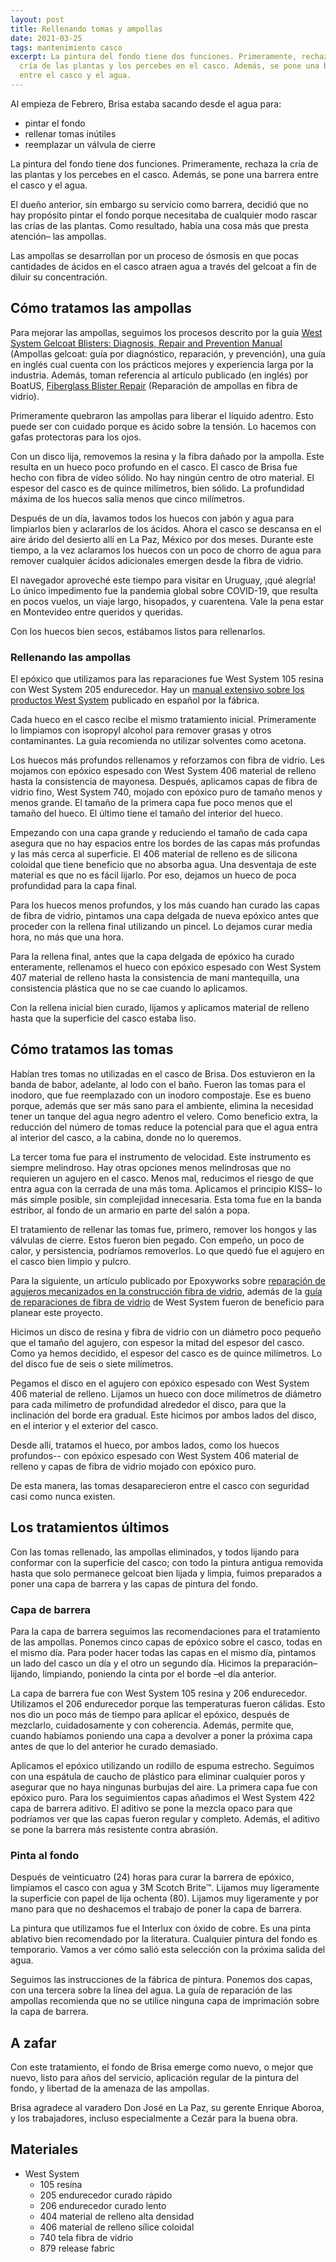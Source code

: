 ```yaml
---
layout: post
title: Rellenando tomas y ampollas
date: 2021-03-25
tags: mantenimiento casco
excerpt: La pintura del fondo tiene dos funciones. Primeramente, rechaza la
  cría de las plantas y los percebes en el casco. Además, se pone una barrera
  entre el casco y el agua.
---
```


Al empieza de Febrero, Brisa estaba sacando desde el agua para:
- pintar el fondo
- rellenar tomas inútiles
- reemplazar un válvula de cierre

La pintura del fondo tiene dos funciones. Primeramente, rechaza la cría de
las plantas y los percebes en el casco. Además, se pone una barrera entre
el casco y el agua.

El dueño anterior, sin embargo su servicio como barrera, decidió que no hay
propósito pintar el fondo porque necesitaba de cualquier modo rascar las crías
de las plantas. Como resultado, había una cosa más que presta atención– las
ampollas.

Las ampollas se desarrollan por un proceso de ósmosis en que pocas cantidades de
ácidos en el casco atraen agua a través del gelcoat a fin de diluir su
concentración.

## Cómo tratamos las ampollas

Para mejorar las ampollas, seguimos los procesos descrito por la guía
[West System Gelcoat Blisters: Diagnosis,
Repair and Prevention Manual][WestRepair]
(Ampollas gelcoat: guía por diagnóstico, reparación, y prevención), una guía
en inglés cual cuenta con los prácticos mejores y experiencia larga por la
industria. Además, toman referencia al artículo publicado (en inglés) por
BoatUS, [Fiberglass Blister Repair][BoatUS] (Reparación de ampollas en
fibra de vidrio).

Primeramente quebraron las ampollas para liberar el líquido
adentro. Esto puede ser con cuidado porque es ácido sobre la tensión. Lo hacemos
con gafas protectoras para los ojos.

Con un disco lija, removemos la resina y la fibra dañado por la ampolla.
Este resulta en un hueco poco profundo en el casco. El casco de Brisa fue
hecho con fibra de vídeo sólido. No hay ningún centro de otro material.
El espesor del casco es de quince milímetros, bien sólido. La profundidad
máxima de los huecos salía menos que cinco milímetros.

Después de un día, lavamos todos los huecos con jabón y agua para
limpiarlos bien y aclararlos de los ácidos. Ahora el casco se descansa
en el aire árido del desierto allí en La Paz, México por dos meses.
Durante este tiempo, a la vez aclaramos los huecos con un poco de chorro de
agua para remover cualquier ácidos adicionales emergen desde la fibra de vidrio.

El navegador aproveché este tiempo para visitar en Uruguay, ¡qué alegría!
Lo único impedimento fue la pandemia global sobre COVID-19, que resulta en
pocos vuelos, un viaje largo, hisopados, y cuarentena. Vale la pena estar
en Montevideo entre queridos y queridas.

Con los huecos bien secos, estábamos listos para rellenarlos.

### Rellenando las ampollas

El epóxico que utilizamos para las reparaciones fue West System 105
resina con West System 205 endurecedor.
Hay un [manual extensivo sobre los productos West System][ManualGougeon]
publicado en español por la fábrica.

Cada hueco en el casco recibe el mismo tratamiento inicial.
Primeramente lo limpiamos
con isopropyl alcohol para remover grasas y otros contaminantes.
La guía recomienda no utilizar solventes como acetona.

Los huecos más profundos rellenamos y reforzamos con fibra de vidrio. Les
mojamos con epóxico espesado con West System 406 material de relleno hasta la
consistencia de mayonesa. Después, aplicamos capas de fibra de vidrio fino,
West System 740, mojado con epóxico puro de tamaño menos y menos grande. El
tamaño de la primera capa fue poco menos que el tamaño del hueco. El último
tiene el tamaño del interior del hueco.

Empezando con una capa grande y reduciendo el tamaño de cada capa asegura que
no hay espacios entre los bordes de las capas más profundas y las más cerca al
superficie. El 406 material de relleno es de silicona coloidal que tiene
beneficio que no absorba agua. Una desventaja de este material es que no es
fácil lijarlo. Por eso, dejamos un hueco de poca profundidad para la capa
final.

Para los huecos menos profundos, y los más cuando han curado las capas
de fibra de vidrio, pintamos una
capa delgada de nueva epóxico antes que proceder con la rellena final
utilizando un pincel. Lo dejamos curar media hora, no más que una hora.

Para la rellena final, antes que la capa delgada de epóxico ha curado
enteramente, rellenamos el hueco con epóxico espesado con West System 407
material de relleno hasta la consistencia de maní mantequilla, una consistencia
plástica que no se cae cuando lo aplicamos.

Con la rellena inicial bien curado, lijamos y aplicamos material de relleno
hasta que la superficie del casco estaba liso.

## Cómo tratamos las tomas

Habían tres tomas no utilizadas en el casco de Brisa. Dos estuvieron en
la banda de babor, adelante, al lodo con el baño. Fueron las tomas para
el inodoro, que fue reemplazado con un inodoro compostaje. Ese es bueno
porque, además que ser más sano para el ambiente, elimina la necesidad tener
un tanque del agua negro adentro el velero. Como beneficio extra, la reducción
del número de tomas reduce la potencial para que el agua entra al interior
del casco, a la cabina, donde no lo queremos.

La tercer toma fue para el instrumento de velocidad. Este instrumento es
siempre melindroso. Hay otras opciones menos melindrosas que no requieren un
agujero en el casco. Menos mal, reducimos el riesgo de que entra agua con la
cerrada de una más toma. Aplicamos el principio KISS– lo más simple posible,
sin complejidad innecesaria. Esta toma fue en la banda estribor, al fondo de un
armario en parte del salón a popa.

El tratamiento de rellenar las tomas fue, primero, remover los hongos y las
válvulas de cierre. Estos fueron bien pegado. Con empeño, un poco de calor,
y persistencia, podríamos removerlos. Lo que quedó fue el agujero en el casco
bien limpio y pulcro.

Para la siguiente, un artículo publicado por Epoxyworks sobre [reparación de
agujeros mecanizados en la construcción fibra de vidrio][Epoxyworks], además
de la [guía de reparaciones de fibra de vidrio][WestFibra] de West System fueron
de beneficio para planear este proyecto.

Hicimos un disco de resina y fibra de vidrio con un diámetro
poco pequeño que el tamaño del agujero, con espesor la mitad del espesor del casco.
Como ya hemos decidido, el espesor del casco es de quince milímetros. Lo del
disco fue de seis o siete milímetros.

Pegamos el disco en el agujero con epóxico espesado con West System 406
material de relleno. Lijamos un hueco con doce milímetros de diámetro para
cada milímetro de profundidad alrededor el disco, para que la inclinación
del borde era gradual. Este hicimos por ambos lados del disco, en el interior
y el exterior del casco.

Desde allí, tratamos el hueco, por ambos lados, como los huecos profundos--
con epóxico espesado con West System 406 material de relleno y
capas de fibra de vidrio mojado con epóxico puro.

De esta manera, las tomas desaparecieron entre el casco con seguridad casi
como nunca existen.

## Los tratamientos últimos

Con las tomas rellenado, las ampollas eliminados, y todos lijando para conformar
con la superficie del casco; con todo la pintura antigua removida hasta que
solo permanece gelcoat bien lijada y limpia, fuimos preparados a poner una
capa de barrera y las capas de pintura del fondo.

### Capa de barrera

Para la capa de barrera seguimos las recomendaciones para el tratamiento de las
ampollas. Ponemos cinco capas de epóxico sobre el casco, todas en el mismo
día.  Para poder hacer todas las capas en el mismo día, pintamos un lado del casco un
día y el otro un segundo día. Hicimos la preparación– lijando, limpiando,
poniendo la cinta por el borde –el día anterior.

La capa de barrera fue con West System 105 resina y 206 endurecedor. Utilizamos
el 206 endurecedor porque las temperaturas fueron cálidas. Esto nos dio un poco más
de tiempo para aplicar el epóxico, después de mezclarlo, cuidadosamente y con coherencia.
Además, permite que, cuando habíamos poniendo una capa a devolver a poner la
próxima capa antes de que lo del anterior he curado demasiado.

Aplicamos el epóxico utilizando un rodillo de espuma estrecho. Seguimos con una
espátula de caucho de plástico para eliminar cualquier poros y asegurar que
no haya ningunas burbujas del aire. La primera capa
fue con epóxico puro. Para los seguimientos capas añadimos el West System
422 capa de barrera aditivo. El aditivo se pone la mezcla opaco para que
podríamos ver que las capas fueron regular y completo. Además, el aditivo
se pone la barrera más resistente contra abrasión.

### Pinta al fondo

Después de veinticuatro (24) horas para curar la barrera de epóxico, limpiamos
el casco con agua y 3M Scotch Brite™️. Lijamos muy ligeramente la superficie con papel
de lija ochenta (80). Lijamos muy ligeramente y por mano para que no deshacemos el trabajo
de poner la capa de barrera.

La pintura que utilizamos fue el Interlux con óxido de cobre. Es una pinta
ablativo bien recomendado por la literatura. Cualquier pintura del fondo es
temporario. Vamos a ver cómo salió esta selección con la próxima
salida del agua.

Seguimos las instrucciones de la fábrica de pintura.
Ponemos dos capas, con una tercera sobre la línea del agua.
La guía de reparación de las ampollas recomienda que no se utilice ninguna capa
de imprimación sobre la capa de barrera.

## A zafar

Con este tratamiento, el fondo de Brisa emerge como nuevo, o mejor que nuevo,
listo para años del servicio, aplicación regular de la pintura del fondo, y
libertad de la amenaza de las ampollas.

Brisa agradece al varadero Don José en La Paz, su gerente Enrique Aboroa,
y los trabajadores, incluso especialmente a Cezár para la buena obra.

## Materiales

- West System
  - 105 resína
  - 205 endurecedor curado rápido
  - 206 endurecedor curado lento
  - 404 material de relleno alta densidad
  - 406 material de relleno sílice coloidal
  - 740 tela fibra de vidrio
  - 879 release fabric


[WestRepair]: https://www.westsystem.com/wp-content/uploads/Gelcoat-Blisters-Diagnosis-Repair-and-Prevention.pdf
  "West System reparación de las ampollas (inglés, PDF)"

[WestFibra]: https://www.westsystem.com/wp-content/uploads/Fiberglass-Manual-2015.pdf
  "West System reparación de fibra de vídrio (inglés, PDF)"

[ManualGougeon]: https://www.westsystem.com/wp-content/uploads/South-American-Spanish.pdf
  "Manual del usuario y guía de producto, epóxico West System (PDF)"

[Epoxyworks]: https://www.epoxyworks.com/index.php/repairing-machined-holes-in-fiberglass-2/
  "Repairing machined holes in fiberglass (inglés)"

[KISS]: https://es.wikipedia.org/wiki/Principio_KISS
  "sistemas funcionan mejor si se mantienen simples"

[BoatUS]: https://www.boatus.com/expert-advice/expert-advice-archive/2019/march/blister-repair
  "Fiberglass Blister Repair (inglés)"

